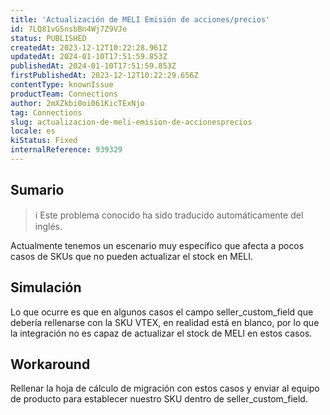 ```yaml
---
title: 'Actualización de MELI Emisión de acciones/precios'
id: 7LQ81vG5nsbBn4Wj7Z9VJe
status: PUBLISHED
createdAt: 2023-12-12T10:22:28.961Z
updatedAt: 2024-01-10T17:51:59.853Z
publishedAt: 2024-01-10T17:51:59.853Z
firstPublishedAt: 2023-12-12T10:22:29.656Z
contentType: knownIssue
productTeam: Connections
author: 2mXZkbi0oi061KicTExNjo
tag: Connections
slug: actualizacion-de-meli-emision-de-accionesprecios
locale: es
kiStatus: Fixed
internalReference: 939329
---
```


## Sumario

>ℹ️ Este problema conocido ha sido traducido automáticamente del inglés.



Actualmente tenemos un escenario muy específico que afecta a pocos casos de SKUs que no pueden actualizar el stock en MELI.


##

## Simulación



Lo que ocurre es que en algunos casos el campo seller_custom_field que debería rellenarse con la SKU VTEX, en realidad está en blanco, por lo que la integración no es capaz de actualizar el stock de MELI en estos casos.



## Workaround


Rellenar la hoja de cálculo de migración con estos casos y enviar al equipo de producto para establecer nuestro SKU dentro de seller_custom_field.





